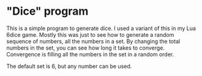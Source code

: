 # "Dice" program

This is a simple program to generate dice.  I used a variant of this in my Lua 6dice game.  Mostly this was just to see how to generate a random sequence of numbers, all the numbers in a set.  By changing the total numbers in the set, you can see how long it takes to converge.  Convergence is filling all the numbers in the set in a random order.

The default set is 6, but any number can be used.




